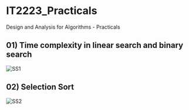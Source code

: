 # IT2223_Practicals

Design and Analysis for Algorithms - Practicals

## 01) Time complexity in linear search and binary search

![SS1](https://github.com/user-attachments/assets/17100d6c-7b55-43a7-a064-c5f75ccc6b9f)



## 02) Selection Sort

![SS2](https://github.com/user-attachments/assets/5810b522-5327-4993-84c1-54f0485bb575)
